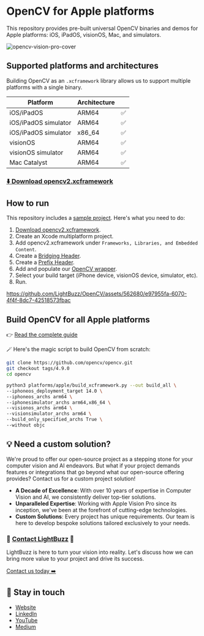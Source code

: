 # OpenCV for Apple platforms

This repository provides pre-built universal OpenCV binaries and demos for Apple platforms: iOS, iPadOS, visionOS, Mac, and simulators.

![opencv-vision-pro-cover](https://github.com/LightBuzz/OpenCV/assets/562680/8908794a-c235-4ffd-afa5-a3a79fcc0af7)

## Supported platforms and architectures

Building OpenCV as an `.xcframework` library allows us to support multiple platforms with a single binary.

| Platform | Architecture | |
| --- | --- | --- |
| iOS/iPadOS | ARM64 | ✅ |
| iOS/iPadOS simulator | ARM64 | ✅ |
| iOS/iPadOS simulator | x86_64 | ✅ |
| visionOS | ARM64 | ✅ |
| visionOS simulator | ARM64 | ✅ |
| Mac Catalyst | ARM64 | ✅ |

### [⬇️ Download opencv2.xcframework](https://github.com/LightBuzz/OpenCV/tree/main/OpenCV-Apple-Mutliplatform/opencv2.xcframework)

## How to run

This repository includes a [sample project](https://github.com/LightBuzz/OpenCV/tree/main/OpenCV-Apple-Mutliplatform). Here's what you need to do:

1. [Download opencv2.xcframework](https://github.com/LightBuzz/OpenCV/tree/main/OpenCV-Apple-Mutliplatform/opencv2.xcframework).
1. Create an Xcode multiplatform project.
2. Add opencv2.xcframework under `Frameworks, Libraries, and Embedded Content`.
3. Create a [Bridging Header](https://github.com/LightBuzz/OpenCV/blob/main/OpenCV-Apple-Mutliplatform/OpenCV-Apple-Mutliplatform/OpenCV-Apple-Mutliplatform-Bridging-Header.h).
4. Create a [Prefix Header](https://github.com/LightBuzz/OpenCV/blob/main/OpenCV-Apple-Mutliplatform/OpenCV-Apple-Mutliplatform/PrefixHeader.pch).
5. Add and populate our [OpenCV wrapper](https://github.com/LightBuzz/OpenCV/blob/main/OpenCV-Apple-Mutliplatform/OpenCV-Apple-Mutliplatform/OpenCVWrapper.mm).
6. Select your build target (iPhone device, visionOS device, simulator, etc).
7. Run.

https://github.com/LightBuzz/OpenCV/assets/562680/e97955fa-6070-4f4f-8dc7-42518573fbac

## Build OpenCV for all Apple platforms

👉 [Read the complete guide](https://lightbuzz.com/?p=6530&preview=true)

🪄 Here's the magic script to build OpenCV from scratch:

```Bash
git clone https://github.com/opencv/opencv.git
git checkout tags/4.9.0
cd opencv

python3 platforms/apple/build_xcframework.py --out build_all \
--iphoneos_deployment_target 14.0 \
--iphoneos_archs arm64 \
--iphonesimulator_archs arm64,x86_64 \
--visionos_archs arm64 \
--visionsimulator_archs arm64 \
--build_only_specified_archs True \
--without objc
```

## 💡 Need a custom solution?

We're proud to offer our open-source project as a stepping stone for your computer vision and AI endeavors. But what if your project demands features or integrations that go beyond what our open-source offering provides? Contact us for a custom project solution!

- **A Decade of Excellence**: With over 10 years of expertise in Computer Vision and AI, we consistently deliver top-tier solutions.
- **Unparalleled Expertise**: Working with Apple Vision Pro since its inception, we've been at the forefront of cutting-edge technologies.
- **Custom Solutions**: Every project has unique requirements. Our team is here to develop bespoke solutions tailored exclusively to your needs.

### 🔗 [Contact LightBuzz](https://lightbuzz.com/contact/) 🚀

LightBuzz is here to turn your vision into reality. Let's discuss how we can bring more value to your project and drive its success.

[Contact us today ➡️](https://lightbuzz.com/contact)

## 👋 Stay in touch

- [Website](https://lightbuzz.com)
- [LinkedIn](https://linkedin.com/company/lightbuzz)
- [YouTube](http://youtube.com/c/lightbuzzsoftware)
- [Medium](https://medium.com/lightbuzz)
